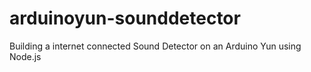 arduinoyun-sounddetector
========================

Building a internet connected Sound Detector on an Arduino Yun using Node.js
